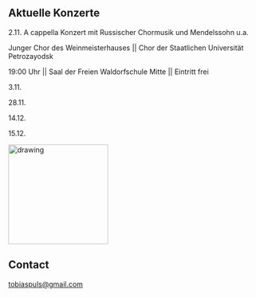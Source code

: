 ## Aktuelle Konzerte

2.11. A cappella Konzert mit Russischer Chormusik und Mendelssohn u.a.

<p> Junger Chor des Weinmeisterhauses || Chor der Staatlichen Universität Petrozayodsk</p>

<p> 19:00 Uhr || Saal der Freien Waldorfschule Mitte || Eintritt frei </p>


3.11.

28.11.

14.12.

15.12.

<img src="https://tobiaspuls.github.io/images/50.jpg" alt="drawing" width="200"/>



## Contact

<a href="mailto:tobiaspuls@gmail.com">tobiaspuls@gmail.com</a>
